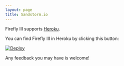 ```yaml
---
layout: page
title: Sandstorm.io
---
```


Firefly III supports [Heroku](https://heroku.com//).

You can find Firefly III in Heroku by clicking this button:

[![Deploy](https://www.herokucdn.com/deploy/button.svg)](https://heroku.com/deploy?template=https://github.com/firefly-iii/firefly-iii/tree/master)

Any feedback you may have is welcome!